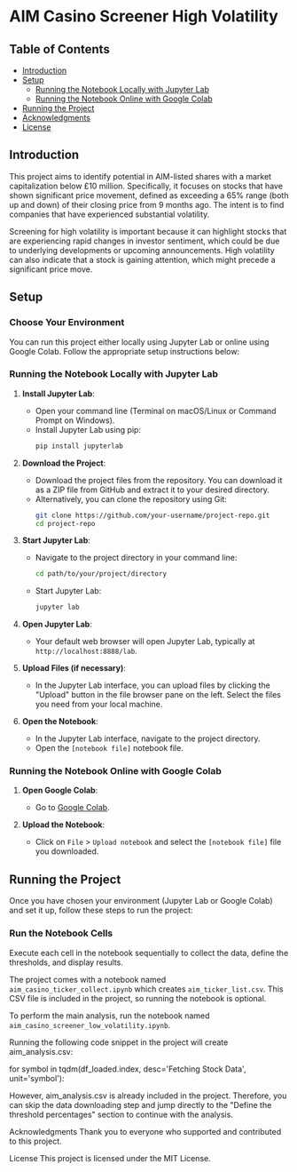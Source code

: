# AIM Casino Screener High Volatility

## Table of Contents
- [Introduction](#introduction)
- [Setup](#setup)
  - [Running the Notebook Locally with Jupyter Lab](#running-the-notebook-locally-with-jupyter-lab)
  - [Running the Notebook Online with Google Colab](#running-the-notebook-online-with-google-colab)
- [Running the Project](#running-the-project)
- [Acknowledgments](#acknowledgments)
- [License](#license)

## Introduction
This project aims to identify potential in AIM-listed shares with a market capitalization below £10 million. Specifically, it focuses on stocks that have shown significant price movement, defined as exceeding a 65% range (both up and down) of their closing price from 9 months ago. The intent is to find companies that have experienced substantial volatility.

Screening for high volatility is important because it can highlight stocks that are experiencing rapid changes in investor sentiment, which could be due to underlying developments or upcoming announcements. High volatility can also indicate that a stock is gaining attention, which might precede a significant price move.

## Setup

### Choose Your Environment
You can run this project either locally using Jupyter Lab or online using Google Colab. Follow the appropriate setup instructions below:

### Running the Notebook Locally with Jupyter Lab

1. **Install Jupyter Lab**:
   - Open your command line (Terminal on macOS/Linux or Command Prompt on Windows).
   - Install Jupyter Lab using pip:
     ```sh
     pip install jupyterlab
     ```

2. **Download the Project**:
   - Download the project files from the repository. You can download it as a ZIP file from GitHub and extract it to your desired directory.
   - Alternatively, you can clone the repository using Git:
     ```sh
     git clone https://github.com/your-username/project-repo.git
     cd project-repo
     ```

3. **Start Jupyter Lab**:
   - Navigate to the project directory in your command line:
     ```sh
     cd path/to/your/project/directory
     ```
   - Start Jupyter Lab:
     ```sh
     jupyter lab
     ```

4. **Open Jupyter Lab**:
   - Your default web browser will open Jupyter Lab, typically at `http://localhost:8888/lab`.

5. **Upload Files (if necessary)**:
   - In the Jupyter Lab interface, you can upload files by clicking the "Upload" button in the file browser pane on the left. Select the files you need from your local machine.

6. **Open the Notebook**:
   - In the Jupyter Lab interface, navigate to the project directory.
   - Open the `[notebook file]` notebook file.

### Running the Notebook Online with Google Colab

1. **Open Google Colab**:
   - Go to [Google Colab](https://colab.research.google.com/).

2. **Upload the Notebook**:
   - Click on `File` > `Upload notebook` and select the `[notebook file]` file you downloaded.

## Running the Project

Once you have chosen your environment (Jupyter Lab or Google Colab) and set it up, follow these steps to run the project:

### Run the Notebook Cells

Execute each cell in the notebook sequentially to collect the data, define the thresholds, and display results.

The project comes with a notebook named `aim_casino_ticker_collect.ipynb` which creates `aim_ticker_list.csv`. This CSV file is included in the project, so running the notebook is optional.

To perform the main analysis, run the notebook named `aim_casino_screener_low_volatility.ipynb`.

Running the following code snippet in the project will create aim_analysis.csv:

for symbol in tqdm(df_loaded.index, desc='Fetching Stock Data', unit='symbol'):

However, aim_analysis.csv is already included in the project. Therefore, you can skip the data downloading step and jump directly to the "Define the threshold percentages" section to continue with the analysis.

Acknowledgments
Thank you to everyone who supported and contributed to this project.

License
This project is licensed under the MIT License.


